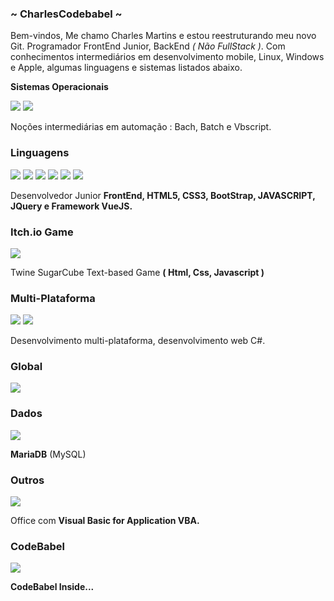 
<h3> ~ CharlesCodebabel ~ </h3>
<p>Bem-vindos, Me chamo Charles Martins e estou reestruturando meu novo Git.
Programador FrontEnd Junior, BackEnd <i>( Não FullStack )</i>. Com conhecimentos intermediários
em desenvolvimento mobile, Linux, Windows e Apple, algumas linguagens e sistemas listados
abaixo.<p> 
<b>Sistemas Operacionais</b>
  <div><img src="https://img.shields.io/badge/Linux-E34F26?style=for-the-badge&logo=linux&logoColor=black"/>
    <img src="https://img.shields.io/badge/Windows-017AD7?style=for-the-badge&logo=windows&logoColor=white"/></div>
    <p>Noções intermediárias em automação : Bach, Batch e Vbscript.<p>
<h3>Linguagens</h3>
  <div><img src="https://img.shields.io/badge/HTML5-E34F26?style=for-the-badge&logo=html5&logoColor=white"/>
    <img src="https://img.shields.io/badge/CSS3-1572B6?style=for-the-badge&logo=css3&logoColor=white"/>
    <img src="https://img.shields.io/badge/Bootstrap-563D7C?style=for-the-badge&logo=bootstrap&logoColor=white"/>
    <img src="https://img.shields.io/badge/jQuery-0769AD?style=for-the-badge&logo=jquery&logoColor=white"/>
    <img src="https://img.shields.io/badge/JavaScript-323330?style=for-the-badge&logo=javascript&logoColor=F7DF1E"/>
    <img src="https://img.shields.io/badge/Vue.js-35495E?style=for-the-badge&logo=vue.js&logoColor=4FC08D"/></div>
     <p>Desenvolvedor Junior <b>FrontEnd, HTML5, CSS3, BootStrap, JAVASCRIPT, JQuery e Framework VueJS.</b><p>
<h3>Itch.io Game</h3>
    <img src="https://img.shields.io/badge/Itch.io-FA5C5C?style=for-the-badge&logo=itch.io&logoColor=white"/>
     <p>Twine SugarCube Text-based Game <b>( Html, Css, Javascript )</b><p>
<h3>Multi-Plataforma</h3>
  <div><img src="https://img.shields.io/badge/C%23-239120?style=for-the-badge&logo=c-sharp&logoColor=white"/>
  <img src="https://img.shields.io/badge/Xamarin-3498DB?style=for-the-badge&logo=xamarin&logoColor=white"/></div>
   <p>Desenvolvimento multi-plataforma, desenvolvimento web C#.<p>
<h3>Global</h3>
  <img src="https://img.shields.io/pypi/pyversions/3.11?color=blue&label=Python&logo=Python&logoColor=blue&style=for-the-badge">
<h3>Dados</h3>
  <img src="https://img.shields.io/badge/MariaDB-01529E?style=for-the-badge&logo=mariadb&logoColor=white"/>
   <p><b>MariaDB</b> (MySQL)<p>
 <h3>Outros</h3>
  <img src="https://img.shields.io/badge/Microsoft_Office-D83B01?style=for-the-badge&logo=microsoft-office&logoColor=white"/>
   <p>Office com <b>Visual Basic for Application VBA.</b><p>
 <h3>CodeBabel</h3>
  <img src="https://static.wixstatic.com/media/b0d81f_842e86a888714bd39e5527cf5956ebf1~mv2.png"/>
   <p><b>CodeBabel Inside...</b><p>
